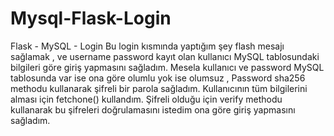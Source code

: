 # Mysql-Flask-Login

Flask - MySQL - Login
Bu login kısmında yaptığım şey flash mesajı sağlamak , ve username password kayıt olan kullanıcı MySQL tablosundaki bilgileri göre giriş yapmasını sağladım. 
Mesela kullanıcı ve password MySQL tablosunda var ise ona göre olumlu yok ise olumsuz , Password sha256 methodu kullanarak şifreli bir parola sağladım.
Kullanıcının tüm bilgilerini alması için fetchone() kullandım. 
Şifreli olduğu için verify methodu kullanarak bu şifreleri doğrulamasını istedim ona göre giriş yapmasını sağladım.
